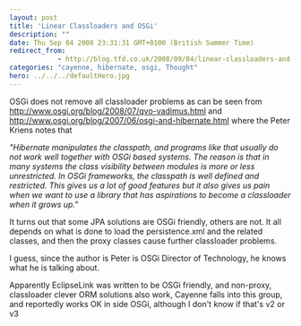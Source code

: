```yaml
---
layout: post
title: 'Linear Classloaders and OSGi'
description: ""
date: Thu Sep 04 2008 23:31:31 GMT+0100 (British Summer Time)
redirect_from: 
            - http://blog.tfd.co.uk/2008/09/04/linear-classloaders-and-osgi/
categories: "cayenne, hibernate, osgi, Thought"
hero: ../../../defaultHero.jpg
---
```

OSGi does not remove all classloader problems as can be seen from <http://www.osgi.org/blog/2008/07/qvo-vadimus.html> and <http://www.osgi.org/blog/2007/06/osgi-and-hibernate.html> where the Peter Kriens notes that

_"Hibernate manipulates the classpath, and programs like that usually do not work well together with OSGi based systems. The reason is that in many systems the class visibility between modules is more or less unrestricted. In OSGi frameworks, the classpath is well defined and restricted. This gives us a lot of good features but it also gives us pain when we want to use a library that has aspirations to become a classloader when it grows up."_

It turns out that some JPA solutions are OSGi friendly, others are not. It all depends on what is done to load the persistence.xml and the related classes, and then the proxy classes cause further classloader problems.

I guess, since the author is Peter is OSGi Director of Technology, he knows what he is talking about.

Apparently EclipseLink was written to be OSGi friendly, and non-proxy, classloader clever ORM solutions also work, Cayenne falls into this group, and reportedly works OK in side OSGi, although I don't know if that's v2 or v3
